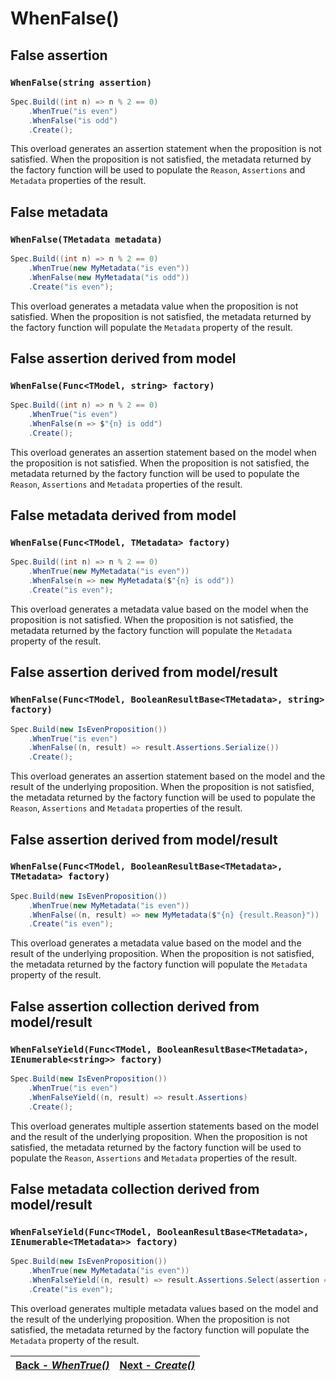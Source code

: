 ﻿# WhenFalse()

## False assertion

### `WhenFalse(string assertion)`

```csharp
Spec.Build((int n) => n % 2 == 0)
    .WhenTrue("is even")
    .WhenFalse("is odd")
    .Create();
```

This overload generates an assertion statement when the proposition is not satisfied. When the proposition is not
satisfied, the metadata returned by the factory function will be used to populate the
`Reason`, `Assertions` and `Metadata` properties of the result.

## False metadata

### `WhenFalse(TMetadata metadata)`

```csharp
Spec.Build((int n) => n % 2 == 0)
    .WhenTrue(new MyMetadata("is even"))
    .WhenFalse(new MyMetadata("is odd"))
    .Create("is even");
```

This overload generates a metadata value when the proposition is not satisfied. When the proposition is not satisfied,
the metadata returned by the factory function will populate the `Metadata`
property of the result.

## False assertion derived from model

### `WhenFalse(Func<TModel, string> factory)`

```csharp
Spec.Build((int n) => n % 2 == 0)
    .WhenTrue("is even")
    .WhenFalse(n => $"{n} is odd")
    .Create();
```

This overload generates an assertion statement based on the model when the proposition is not satisfied. When the
proposition is not satisfied, the metadata returned by the factory function will be used to populate the
`Reason`, `Assertions` and `Metadata` properties of the result.

## False metadata derived from model

### `WhenFalse(Func<TModel, TMetadata> factory)`

```csharp
Spec.Build((int n) => n % 2 == 0)
    .WhenTrue(new MyMetadata("is even"))
    .WhenFalse(n => new MyMetadata($"{n} is odd"))
    .Create("is even");
```

This overload generates a metadata value based on the model when the proposition is not satisfied. When the proposition
is not satisfied, the metadata returned by the factory function will populate the `Metadata`
property of the result.

## False assertion derived from model/result

### `WhenFalse(Func<TModel, BooleanResultBase<TMetadata>, string> factory)`

```csharp
Spec.Build(new IsEvenProposition())
    .WhenTrue("is even")
    .WhenFalse((n, result) => result.Assertions.Serialize())
    .Create();
```

This overload generates an assertion statement based on the model and the result of the underlying proposition. When the
proposition is not satisfied, the metadata returned by the factory function will be used to populate the
`Reason`, `Assertions` and `Metadata` properties of the result.

## False assertion derived from model/result

### `WhenFalse(Func<TModel, BooleanResultBase<TMetadata>, TMetadata> factory)`

```csharp
Spec.Build(new IsEvenProposition())
    .WhenTrue(new MyMetadata("is even"))
    .WhenFalse((n, result) => new MyMetadata($"{n} {result.Reason}"))
    .Create("is even");
```

This overload generates a metadata value based on the model and the result of the underlying proposition. When the
proposition is not satisfied, the metadata returned by the factory function will populate the `Metadata`
property of the result.

## False assertion collection derived from model/result

### `WhenFalseYield(Func<TModel, BooleanResultBase<TMetadata>, IEnumerable<string>> factory)`

```csharp
Spec.Build(new IsEvenProposition())
    .WhenTrue("is even")
    .WhenFalseYield((n, result) => result.Assertions)
    .Create();
```

This overload generates multiple assertion statements based on the model and the result of the underlying proposition.
When the proposition is not satisfied, the metadata returned by the factory function will be used to populate the
`Reason`, `Assertions` and `Metadata` properties of the result.

## False metadata collection derived from model/result

### `WhenFalseYield(Func<TModel, BooleanResultBase<TMetadata>, IEnumerable<TMetadata>> factory)`

```csharp
Spec.Build(new IsEvenProposition())
    .WhenTrue(new MyMetadata("is even"))
    .WhenFalseYield((n, result) => result.Assertions.Select(assertion => new MyMetadata($"{n} {assertion}")))
    .Create("is even");
```

This overload generates multiple metadata values based on the model and the result of the underlying proposition. When
the proposition is not satisfied, the metadata returned by the factory function will populate the `Metadata`
property of the result.

| [Back - _WhenTrue()_](./WhenTrue.md) | [Next - _Create()_](./Create.md) |
|:------------------------------------:|:--------------------------------:|
